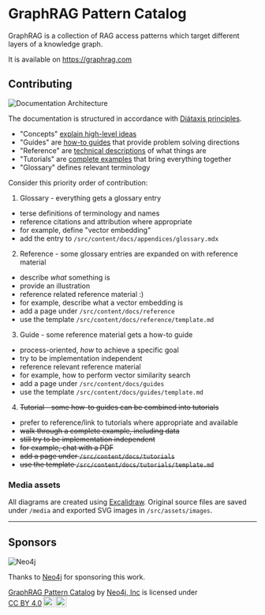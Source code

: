 # GraphRAG Pattern Catalog

GraphRAG is a collection of RAG access patterns which target different layers of a knowledge graph.

It is available on https://graphrag.com

## Contributing

![Documentation Architecture](https://raw.githubusercontent.com/graphrag/graphrag.github.io/main/src/assets/images/documentation-architecture.svg)

The documentation is structured in accordance with [Diátaxis principles](https://diataxis.fr/).

- "Concepts" [explain high-level ideas](https://diataxis.fr/explanation/) 
- "Guides" are [how-to guides](https://diataxis.fr/how-to-guides/) that provide problem solving directions
- "Reference" are [technical descriptions](https://diataxis.fr/reference/) of what things are
- "Tutorials" are [complete examples](https://diataxis.fr/tutorials/) that bring everything together
- "Glossary" defines relevant terminology

Consider this priority order of contribution:

1. Glossary - everything gets a glossary entry 
  - terse definitions of terminology and names
  - reference citations and attribution where appropriate
  - for example, define "vector embedding"
  - add the entry to `/src/content/docs/appendices/glossary.mdx`
2. Reference - some glossary entries are expanded on with reference material 
  - describe *what* something is
  - provide an illustration
  - reference related reference material :) 
  - for example, describe what a vector embedding is
  - add a page under `/src/content/docs/reference`
  - use the template `/src/content/docs/reference/template.md`
3. Guide - some reference material gets a how-to guide
  - process-oriented, *how* to achieve a specific goal
  - try to be implementation independent
  - reference relevant reference material
  - for example, how to perform vector similarity search
  - add a page under `/src/content/docs/guides`
  - use the template `/src/content/docs/guides/template.md`
4. ~~Tutorial - some how-to guides can be combined into tutorials~~
  - prefer to reference/link to tutorials where appropriate and available
  - ~~walk through a complete example, including data~~
  - ~~still try to be implementation independent~~
  - ~~for example, chat with a PDF~~
  - ~~add a page under `/src/content/docs/tutorials`~~
  - ~~use the template `/src/content/docs/tutorials/template.md`~~


### Media assets

All diagrams are created using [Excalidraw](https://excalidraw.com). Original source files
are saved under `/media` and exported SVG images in `/src/assets/images`.

---

## Sponsors

![Neo4j](https://avatars.githubusercontent.com/u/201120?s=200&v=4) 

Thanks to [Neo4j](https://neo4j.com) for sponsoring this work.

<p xmlns:cc="http://creativecommons.org/ns#" xmlns:dct="http://purl.org/dc/terms/"><a property="dct:title" rel="cc:attributionURL" href="https://graphrag.com">GraphRAG Pattern Catalog</a> by <a rel="cc:attributionURL dct:creator" property="cc:attributionName" href="https://neo4j.com">Neo4j, Inc</a> is licensed under <a href="https://creativecommons.org/licenses/by/4.0/?ref=chooser-v1" target="_blank" rel="license noopener noreferrer" style="display:inline-block;">CC BY 4.0<img style="height:22px!important;margin-left:3px;vertical-align:text-bottom;" src="https://mirrors.creativecommons.org/presskit/icons/cc.svg?ref=chooser-v1" alt=""><img style="height:22px!important;margin-left:3px;vertical-align:text-bottom;" src="https://mirrors.creativecommons.org/presskit/icons/by.svg?ref=chooser-v1" alt=""></a></p>
